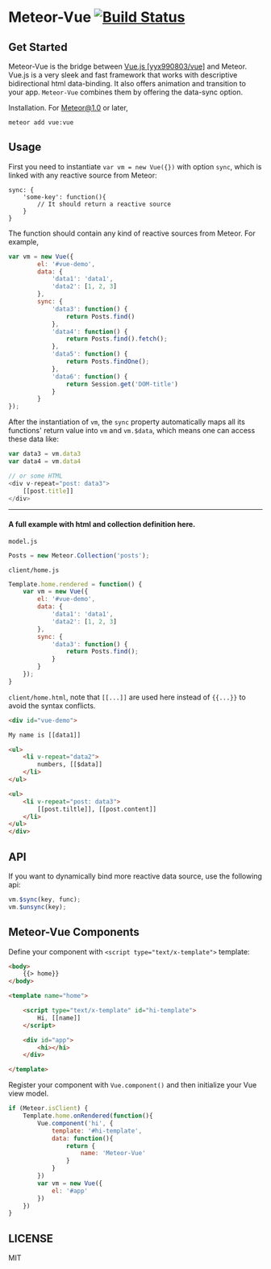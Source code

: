 Meteor-Vue [![Build Status](https://travis-ci.org/zhouzhuojie/meteor-vue.svg?branch=master)](https://travis-ci.org/zhouzhuojie/meteor-vue)
===============

Get Started
-----------

Meteor-Vue is the bridge between [Vue.js [yyx990803/vue]](https://github.com/yyx990803/vue) and Meteor. Vue.js is a very sleek and fast framework that works with descriptive bidirectional html data-binding. It also offers animation and transition to your app. `Meteor-Vue` combines them by offering the data-sync option.

Installation. For Meteor@1.0 or later,
```
meteor add vue:vue
```

Usage
-------

First you need to instantiate `var vm = new Vue({})` with option `sync`, which is linked with any reactive source from Meteor:

```
sync: {
    'some-key': function(){
        // It should return a reactive source
    }
}
```

The function should contain any kind of reactive sources from Meteor. For example,

```javascript
var vm = new Vue({
        el: '#vue-demo',
        data: {
            'data1': 'data1',
            'data2': [1, 2, 3]
        },
        sync: {
            'data3': function() {
                return Posts.find()
            },
            'data4': function() {
                return Posts.find().fetch();
            },
            'data5': function() {
                return Posts.findOne();
            },
            'data6': function() {
                return Session.get('DOM-title')
            }
        }
});
```

After the instantiation of `vm`, the `sync` property automatically maps all its functions' return value into `vm` and `vm.$data`, which means one can access these data like:
```javascript
var data3 = vm.data3
var data4 = vm.data4

// or some HTML
<div v-repeat="post: data3">
    [[post.title]]
</div>
```

----
#### A full example with html and collection definition here.

`model.js`
```javascript
Posts = new Meteor.Collection('posts');

```

`client/home.js`
```javascript
Template.home.rendered = function() {
    var vm = new Vue({
        el: '#vue-demo',
        data: {
            'data1': 'data1',
            'data2': [1, 2, 3]
        },
        sync: {
            'data3': function() {
                return Posts.find();
            }
        }
    });
}
```

`client/home.html`, note that `[[...]]` are used here instead of ``{{...}}`` to avoid the syntax conflicts.
```html
<div id="vue-demo">

My name is [[data1]]

<ul>
    <li v-repeat="data2">
        numbers, [[$data]]
    </li>
</ul>

<ul>
    <li v-repeat="post: data3">
        [[post.tiltle]], [[post.content]]
    </li>
</ul>
</div>
```

API
------
If you want to dynamically bind more reactive data source, use the following api:

```javascript
vm.$sync(key, func);
vm.$unsync(key);
```

Meteor-Vue Components
---------------------

Define your component with `<script type="text/x-template">` template:
```html
<body>
    {{> home}}
</body>

<template name="home">

    <script type="text/x-template" id="hi-template">
        Hi, [[name]]
    </script>

    <div id="app">
        <hi></hi>
    </div>

</template>
```

Register your component with `Vue.component()` and then initialize your Vue view model.
```javascript
if (Meteor.isClient) {
    Template.home.onRendered(function(){
        Vue.component('hi', {
            template: '#hi-template',
            data: function(){
                return {
                    name: 'Meteor-Vue'
                }
            }
        })
        var vm = new Vue({
            el: '#app'
        })
    })
}
```

LICENSE
-------
MIT
